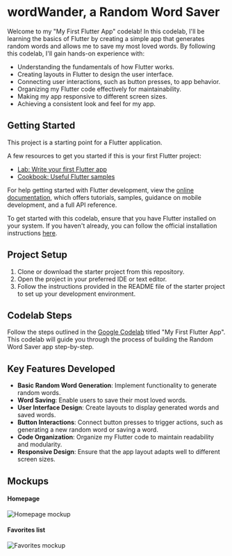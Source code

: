 # wordWander, a Random Word Saver

Welcome to my "My First Flutter App" codelab! In this codelab, I'll be learning the basics of Flutter by creating a simple app that generates random words and allows me to save my most loved words. By following this codelab, I'll gain hands-on experience with:

- Understanding the fundamentals of how Flutter works.
- Creating layouts in Flutter to design the user interface.
- Connecting user interactions, such as button presses, to app behavior.
- Organizing my Flutter code effectively for maintainability.
- Making my app responsive to different screen sizes.
- Achieving a consistent look and feel for my app.

## Getting Started

This project is a starting point for a Flutter application.

A few resources to get you started if this is your first Flutter project:

- [Lab: Write your first Flutter app](https://docs.flutter.dev/get-started/codelab)
- [Cookbook: Useful Flutter samples](https://docs.flutter.dev/cookbook)

For help getting started with Flutter development, view the
[online documentation](https://docs.flutter.dev/), which offers tutorials,
samples, guidance on mobile development, and a full API reference.

To get started with this codelab, ensure that you have Flutter installed on your system. If you haven't already, you can follow the official installation instructions [here](https://flutter.dev/docs/get-started/install).

## Project Setup

1. Clone or download the starter project from this repository.
2. Open the project in your preferred IDE or text editor.
3. Follow the instructions provided in the README file of the starter project to set up your development environment.

## Codelab Steps

Follow the steps outlined in the [Google Codelab](https://codelabs.developers.google.com/codelabs/flutter-codelab-first#0) titled "My First Flutter App". This codelab will guide you through the process of building the Random Word Saver app step-by-step.

## Key Features Developed

- **Basic Random Word Generation**: Implement functionality to generate random words.
- **Word Saving**: Enable users to save their most loved words.
- **User Interface Design**: Create layouts to display generated words and saved words.
- **Button Interactions**: Connect button presses to trigger actions, such as generating a new random word or saving a word.
- **Code Organization**: Organize my Flutter code to maintain readability and modularity.
- **Responsive Design**: Ensure that the app layout adapts well to different screen sizes.

## Mockups

#### Homepage

![Homepage mockup](https://github.com/iker-gonzalez/wordWander/blob/main/docs/mockups/homepage.png)

#### Favorites list

![Favorites mockup](https://github.com/iker-gonzalez/wordWander/blob/main/docs/mockups/favorites_page.png)

